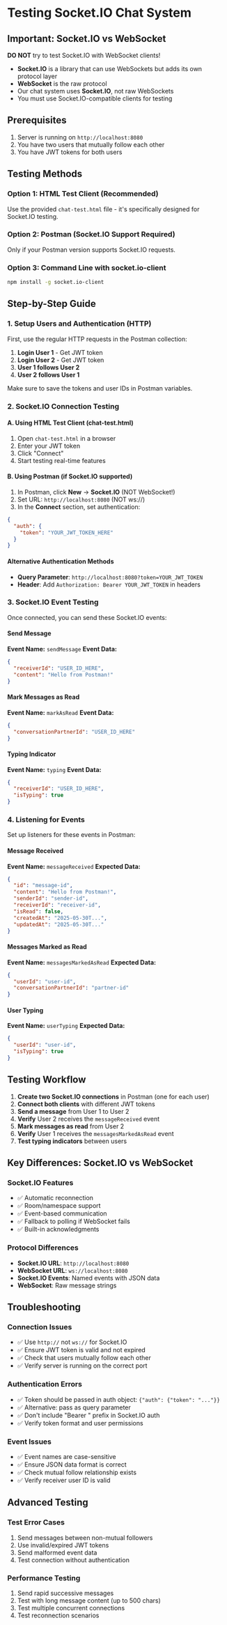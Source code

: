 # Testing Socket.IO Chat System

## Important: Socket.IO vs WebSocket

**DO NOT** try to test Socket.IO with WebSocket clients!

- **Socket.IO** is a library that can use WebSockets but adds its own protocol layer
- **WebSocket** is the raw protocol
- Our chat system uses **Socket.IO**, not raw WebSockets
- You must use Socket.IO-compatible clients for testing

## Prerequisites

1. Server is running on `http://localhost:8080`
2. You have two users that mutually follow each other
3. You have JWT tokens for both users

## Testing Methods

### Option 1: HTML Test Client (Recommended)

Use the provided `chat-test.html` file - it's specifically designed for Socket.IO testing.

### Option 2: Postman (Socket.IO Support Required)

Only if your Postman version supports Socket.IO requests.

### Option 3: Command Line with socket.io-client

```bash
npm install -g socket.io-client
```

## Step-by-Step Guide

### 1. Setup Users and Authentication (HTTP)

First, use the regular HTTP requests in the Postman collection:

1. **Login User 1** - Get JWT token
2. **Login User 2** - Get JWT token
3. **User 1 follows User 2**
4. **User 2 follows User 1**

Make sure to save the tokens and user IDs in Postman variables.

### 2. Socket.IO Connection Testing

#### A. Using HTML Test Client (chat-test.html)

1. Open `chat-test.html` in a browser
2. Enter your JWT token
3. Click "Connect"
4. Start testing real-time features

#### B. Using Postman (if Socket.IO supported)

1. In Postman, click **New** → **Socket.IO** (NOT WebSocket!)
2. Set URL: `http://localhost:8080` (NOT ws://)
3. In the **Connect** section, set authentication:

```json
{
  "auth": {
    "token": "YOUR_JWT_TOKEN_HERE"
  }
}
```

#### Alternative Authentication Methods

- **Query Parameter**: `http://localhost:8080?token=YOUR_JWT_TOKEN`
- **Header**: Add `Authorization: Bearer YOUR_JWT_TOKEN` in headers

### 3. Socket.IO Event Testing

Once connected, you can send these Socket.IO events:

#### Send Message

**Event Name:** `sendMessage`
**Event Data:**

```json
{
  "receiverId": "USER_ID_HERE",
  "content": "Hello from Postman!"
}
```

#### Mark Messages as Read

**Event Name:** `markAsRead`
**Event Data:**

```json
{
  "conversationPartnerId": "USER_ID_HERE"
}
```

#### Typing Indicator

**Event Name:** `typing`
**Event Data:**

```json
{
  "receiverId": "USER_ID_HERE",
  "isTyping": true
}
```

### 4. Listening for Events

Set up listeners for these events in Postman:

#### Message Received

**Event Name:** `messageReceived`
**Expected Data:**

```json
{
  "id": "message-id",
  "content": "Hello from Postman!",
  "senderId": "sender-id",
  "receiverId": "receiver-id",
  "isRead": false,
  "createdAt": "2025-05-30T...",
  "updatedAt": "2025-05-30T..."
}
```

#### Messages Marked as Read

**Event Name:** `messagesMarkedAsRead`
**Expected Data:**

```json
{
  "userId": "user-id",
  "conversationPartnerId": "partner-id"
}
```

#### User Typing

**Event Name:** `userTyping`
**Expected Data:**

```json
{
  "userId": "user-id",
  "isTyping": true
}
```

## Testing Workflow

1. **Create two Socket.IO connections** in Postman (one for each user)
2. **Connect both clients** with different JWT tokens
3. **Send a message** from User 1 to User 2
4. **Verify** User 2 receives the `messageReceived` event
5. **Mark messages as read** from User 2
6. **Verify** User 1 receives the `messagesMarkedAsRead` event
7. **Test typing indicators** between users

## Key Differences: Socket.IO vs WebSocket

### Socket.IO Features

- ✅ Automatic reconnection
- ✅ Room/namespace support
- ✅ Event-based communication
- ✅ Fallback to polling if WebSocket fails
- ✅ Built-in acknowledgments

### Protocol Differences

- **Socket.IO URL**: `http://localhost:8080`
- **WebSocket URL**: `ws://localhost:8080`
- **Socket.IO Events**: Named events with JSON data
- **WebSocket**: Raw message strings

## Troubleshooting

### Connection Issues

- ✅ Use `http://` not `ws://` for Socket.IO
- ✅ Ensure JWT token is valid and not expired
- ✅ Check that users mutually follow each other
- ✅ Verify server is running on the correct port

### Authentication Errors

- ✅ Token should be passed in auth object: `{"auth": {"token": "..."}}`
- ✅ Alternative: pass as query parameter
- ✅ Don't include "Bearer " prefix in Socket.IO auth
- ✅ Verify token format and user permissions

### Event Issues

- ✅ Event names are case-sensitive
- ✅ Ensure JSON data format is correct
- ✅ Check mutual follow relationship exists
- ✅ Verify receiver user ID is valid

## Advanced Testing

### Test Error Cases

1. Send messages between non-mutual followers
2. Use invalid/expired JWT tokens
3. Send malformed event data
4. Test connection without authentication

### Performance Testing

1. Send rapid successive messages
2. Test with long message content (up to 500 chars)
3. Test multiple concurrent connections
4. Test reconnection scenarios
